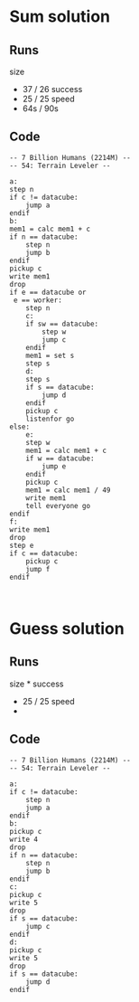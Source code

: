 
# Sum solution

## Runs
size
* 37 / 26 
success
* 25 / 25
speed
* 64s / 90s

## Code
```
-- 7 Billion Humans (2214M) --
-- 54: Terrain Leveler --

a:
step n
if c != datacube:
	jump a
endif
b:
mem1 = calc mem1 + c
if n == datacube:
	step n
	jump b
endif
pickup c
write mem1
drop
if e == datacube or
 e == worker:
	step n
	c:
	if sw == datacube:
		step w
		jump c
	endif
	mem1 = set s
	step s
	d:
	step s
	if s == datacube:
		jump d
	endif
	pickup c
	listenfor go
else:
	e:
	step w
	mem1 = calc mem1 + c
	if w == datacube:
		jump e
	endif
	pickup c
	mem1 = calc mem1 / 49
	write mem1
	tell everyone go
endif
f:
write mem1
drop
step e
if c == datacube:
	pickup c
	jump f
endif



```

# Guess solution

## Runs
size
* 
success
* 25 / 25
speed
* 

## Code
```
-- 7 Billion Humans (2214M) --
-- 54: Terrain Leveler --

a:
if c != datacube:
	step n
	jump a
endif
b:
pickup c
write 4
drop
if n == datacube:
	step n
	jump b
endif
c:
pickup c
write 5
drop
if s == datacube:
	jump c
endif
d:
pickup c
write 5
drop
if s == datacube:
	jump d
endif



```
